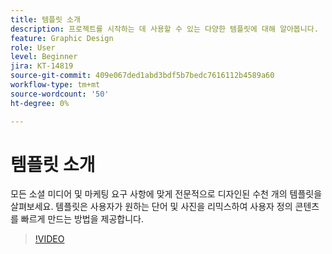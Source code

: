```yaml
---
title: 템플릿 소개
description: 프로젝트를 시작하는 데 사용할 수 있는 다양한 템플릿에 대해 알아봅니다.
feature: Graphic Design
role: User
level: Beginner
jira: KT-14819
source-git-commit: 409e067ded1abd3bdf5b7bedc7616112b4589a60
workflow-type: tm+mt
source-wordcount: '50'
ht-degree: 0%

---
```


# 템플릿 소개

모든 소셜 미디어 및 마케팅 요구 사항에 맞게 전문적으로 디자인된 수천 개의 템플릿을 살펴보세요. 템플릿은 사용자가 원하는 단어 및 사진을 리믹스하여 사용자 정의 콘텐츠를 빠르게 만드는 방법을 제공합니다.

>[!VIDEO](https://video.tv.adobe.com/v/3426927?quality=12&learn=on&hidetitle=true)
